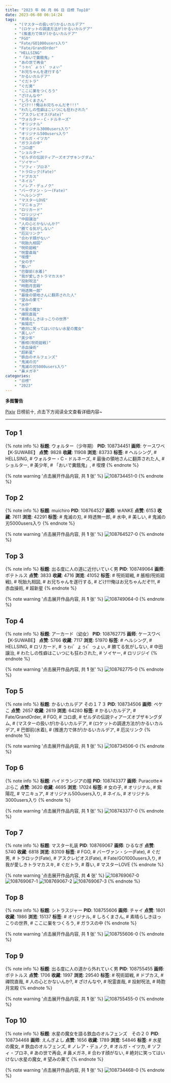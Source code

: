 ```yaml
---
title: "2023 年 06 月 06 日 日榜 Top10"
date: 2023-06-08 06:14:24
tags:
    - "(マスターの扱いが)かるいカルデア"
    - "(ロケットの調達方法が)かるいカルデア"
    - "(推進力で体が)かるいカルデア"
    - "FGO"
    - "Fate/GO1000users入り"
    - "Fate/GrandOrder"
    - "HELLSING"
    - "「おいで糞餓鬼」"
    - "あの世で再会"
    - "ぅゎι゛ょぅι゛っょぃ"
    - "お兄ちゃんを遂行する"
    - "かるいカルデア"
    - "ぐだトラ"
    - "ぐだ男"
    - "ここに巣をつくろう"
    - "ざけんなや"
    - "しろくまさん"
    - "どけ!!!俺はお兄ちゃんだぞ!!!"
    - "わたしの性癖はこいつにも狂わされた"
    - "アスクレピオス(Fate)"
    - "ウォルター・C・ドルネーズ"
    - "オリジナル"
    - "オリジナル3000users入り"
    - "オリジナル500users入り"
    - "オルガ・イツカ"
    - "ガラスの中"
    - "コロ虐"
    - "ショルター"
    - "ゼルダの伝説ティアーズオブザキングダム"
    - "ソイヤー"
    - "ソフィ・プロネ"
    - "トラロック(Fate)"
    - "ドブカス"
    - "ネイル"
    - "ノレア・デュノク"
    - "バーヴァン・シー(Fate)"
    - "ヘルシング"
    - "マスターLOVE"
    - "マニキュア"
    - "ロリカード"
    - "ロリジジイ"
    - "中田譲治"
    - "人の心とかないんか?"
    - "勝てる気がしない"
    - "厄災リンク"
    - "合わす顔がない"
    - "呪胎九相図"
    - "呪術廻戦"
    - "呪霊直哉"
    - "喫煙"
    - "女の子"
    - "尊い"
    - "巴御前(水着)"
    - "我が愛しきトラマカスキ"
    - "投射呪法"
    - "時胞月宮殿"
    - "時透無一郎"
    - "最後の領地さんに翻弄された人"
    - "望みの果て"
    - "水中"
    - "水星の魔女"
    - "禪院直哉"
    - "素晴らしきほっこりの世界"
    - "紫陽花"
    - "絶対に笑ってはいけない水星の魔女"
    - "美しい"
    - "美少年"
    - "脹相(呪術廻戦)"
    - "赤血操術"
    - "超新星"
    - "鉄血のオルフェンズ"
    - "鬼滅の刃"
    - "鬼滅の刃5000users入り"
    - "鼻メガネ"
categories:
    - "日榜"
    - "2023"
---
```


<i class="fa fa-triangle-exclamation"></i>**多图警告**<i class="fa fa-triangle-exclamation"></i>

[Pixiv](https://www.pixiv.net/) 日榜前十, 点击下方阅读全文查看详细内容~

<!-- more -->

---

## Top 1

{% note info %}
**标题**: ウォルター（少年期）
**PID**: 108734451 **画师**: ケースワベ【K-SUWABE】
**点赞**: 9828 **收藏**: 11908 **浏览**: 83733
**标签**: # ヘルシング, # HELLSING, # ウォルター・C・ドルネーズ, # 最後の領地さんに翻弄された人, # ショルター, # 美少年, # 「おいで糞餓鬼」, # 喫煙
{% endnote %}

{% note warning '点击展开作品内容, 共 **1** 张' %}
![108734451-0](https://i.pixiv.re/img-original/img/2023/06/05/00/00/44/108734451_p0.jpg)
{% endnote %}

## Top 2

{% note info %}
**标题**: muichiro
**PID**: 108764527 **画师**: ￦ANKE
**点赞**: 6153 **收藏**: 7611 **浏览**: 42291
**标签**: # 鬼滅の刃, # 時透無一郎, # 水中, # 美しい, # 鬼滅の刃5000users入り
{% endnote %}

{% note warning '点击展开作品内容, 共 **1** 张' %}
![108764527-0](https://i.pixiv.re/img-original/img/2023/06/06/00/49/33/108764527_p0.jpg)
{% endnote %}

## Top 3

{% note info %}
**标题**: 出る度に人の道に近付いていく男
**PID**: 108749064 **画师**: ポテトルス
**点赞**: 3833 **收藏**: 4716 **浏览**: 41052
**标签**: # 呪術廻戦, # 脹相(呪術廻戦), # 呪胎九相図, # お兄ちゃんを遂行する, # どけ!!!俺はお兄ちゃんだぞ!!!, # 赤血操術, # 超新星
{% endnote %}

{% note warning '点击展开作品内容, 共 **1** 张' %}
![108749064-0](https://i.pixiv.re/img-original/img/2023/06/05/15/46/48/108749064_p0.jpg)
{% endnote %}

## Top 4

{% note info %}
**标题**: アーカード（幼女）
**PID**: 108762775 **画师**: ケースワベ【K-SUWABE】
**点赞**: 5766 **收藏**: 7117 **浏览**: 51970
**标签**: # ヘルシング, # HELLSING, # ロリカード, # ぅゎι゛ょぅι゛っょぃ, # 勝てる気がしない, # 中田譲治, # わたしの性癖はこいつにも狂わされた, # ソイヤー, # ロリジジイ
{% endnote %}

{% note warning '点击展开作品内容, 共 **1** 张' %}
![108762775-0](https://i.pixiv.re/img-original/img/2023/06/06/00/00/40/108762775_p0.jpg)
{% endnote %}

## Top 5

{% note info %}
**标题**: かるいカルデア その１７３
**PID**: 108734506 **画师**: ペケこ
**点赞**: 2657 **收藏**: 2619 **浏览**: 64280
**标签**: # かるいカルデア, # Fate/GrandOrder, # FGO, # コロ虐, # ゼルダの伝説ティアーズオブザキングダム, # (マスターの扱いが)かるいカルデア, # (ロケットの調達方法が)かるいカルデア, # 巴御前(水着), # (推進力で体が)かるいカルデア, # 厄災リンク
{% endnote %}

{% note warning '点击展开作品内容, 共 **1** 张' %}
![108734506-0](https://i.pixiv.re/img-original/img/2023/06/05/00/01/03/108734506_p0.png)
{% endnote %}

## Top 6

{% note info %}
**标题**: ハイドランジアの瞳
**PID**: 108743377 **画师**: Puracotte＊ぷらこ
**点赞**: 3620 **收藏**: 4695 **浏览**: 17024
**标签**: # 女の子, # オリジナル, # 紫陽花, # マニキュア, # オリジナル500users入り, # ネイル, # オリジナル3000users入り
{% endnote %}

{% note warning '点击展开作品内容, 共 **1** 张' %}
![108743377-0](https://i.pixiv.re/img-original/img/2023/06/05/09/12/31/108743377_p0.jpg)
{% endnote %}

## Top 7

{% note info %}
**标题**: マスター礼装
**PID**: 108769067 **画师**: ひるなぎ
**点赞**: 5740 **收藏**: 6818 **浏览**: 83109
**标签**: # FGO, # バーヴァン・シー(Fate), # ぐだ男, # トラロック(Fate), # アスクレピオス(Fate), # Fate/GO1000users入り, # 我が愛しきトラマカスキ, # ぐだトラ, # 尊い, # マスターLOVE
{% endnote %}

{% note warning '点击展开作品内容, 共 **4** 张' %}
![108769067-0](https://i.pixiv.re/img-original/img/2023/06/06/06/00/09/108769067_p0.jpg)
![108769067-1](https://i.pixiv.re/img-original/img/2023/06/06/06/00/09/108769067_p1.jpg)
![108769067-2](https://i.pixiv.re/img-original/img/2023/06/06/06/00/09/108769067_p2.jpg)
![108769067-3](https://i.pixiv.re/img-original/img/2023/06/06/06/00/09/108769067_p3.jpg)
{% endnote %}

## Top 8

{% note info %}
**标题**: シトラスジャー
**PID**: 108755606 **画师**: チャイ
**点赞**: 1801 **收藏**: 1986 **浏览**: 15137
**标签**: # オリジナル, # しろくまさん, # 素晴らしきほっこりの世界, # ここに巣をつくろう, # ガラスの中
{% endnote %}

{% note warning '点击展开作品内容, 共 **1** 张' %}
![108755606-0](https://i.pixiv.re/img-original/img/2023/06/05/20/30/01/108755606_p0.png)
{% endnote %}

## Top 9

{% note info %}
**标题**: 出る度に人の道から外れていく男
**PID**: 108755455 **画师**: ポテトルス
**点赞**: 1706 **收藏**: 1997 **浏览**: 29540
**标签**: # 呪術廻戦, # ドブカス, # 禪院直哉, # 人の心とかないんか?, # ざけんなや, # 呪霊直哉, # 投射呪法, # 時胞月宮殿
{% endnote %}

{% note warning '点击展开作品内容, 共 **1** 张' %}
![108755455-0](https://i.pixiv.re/img-original/img/2023/06/05/20/25/26/108755455_p0.jpg)
{% endnote %}

## Top 10

{% note info %}
**标题**: 水星の魔女を語る鉄血のオルフェンズ　その２０
**PID**: 108734468 **画师**: えんぎよし
**点赞**: 1656 **收藏**: 1789 **浏览**: 54846
**标签**: # 水星の魔女, # 鉄血のオルフェンズ, # ノレア・デュノク, # オルガ・イツカ, # ソフィ・プロネ, # あの世で再会, # 鼻メガネ, # 合わす顔がない, # 絶対に笑ってはいけない水星の魔女, # 望みの果て
{% endnote %}

{% note warning '点击展开作品内容, 共 **1** 张' %}
![108734468-0](https://i.pixiv.re/img-original/img/2023/06/05/02/18/45/108734468_p0.png)
{% endnote %}
